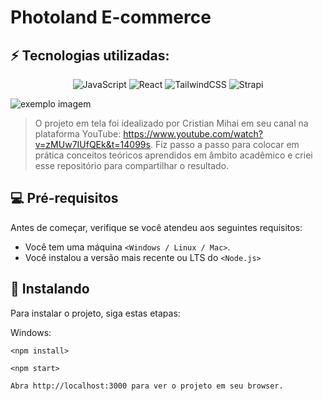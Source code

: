 # Photoland E-commerce

## ⚡ Tecnologias utilizadas:

<div align="center">

![JavaScript](https://img.shields.io/badge/javascript-%23323330.svg?style=for-the-badge&logo=javascript&logoColor=%23F7DF1E)
![React](https://img.shields.io/badge/react-%2320232a.svg?style=for-the-badge&logo=react&logoColor=%2361DAFB)
![TailwindCSS](https://img.shields.io/badge/tailwindcss-%2338B2AC.svg?style=for-the-badge&logo=tailwind-css&logoColor=white)
![Strapi](https://img.shields.io/badge/strapi-%232E7EEA.svg?style=for-the-badge&logo=strapi&logoColor=white)

</div>

<img src="photoland.png" alt="exemplo imagem">

> O projeto em tela foi idealizado por Cristian Mihai em seu canal na plataforma YouTube: https://www.youtube.com/watch?v=zMUw7IUfQEk&t=14099s. Fiz passo a passo para colocar em prática conceitos teóricos aprendidos em âmbito acadêmico e criei esse repositório para compartilhar o resultado.

## 💻 Pré-requisitos

Antes de começar, verifique se você atendeu aos seguintes requisitos:

* Você tem uma máquina `<Windows / Linux / Mac>`. 
* Você instalou a versão mais recente ou LTS do `<Node.js>`

## 🚀 Instalando

Para instalar o projeto, siga estas etapas:

Windows:
```
<npm install>

<npm start>

Abra http://localhost:3000 para ver o projeto em seu browser.
